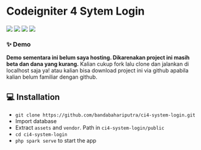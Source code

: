 <h1>Codeigniter 4 Sytem Login</h1>

<p align="center">
	
<img align="center" src="http://ForTheBadge.com/images/badges/built-with-love.svg"> <img align="center" src="https://forthebadge.com/images/badges/uses-js.svg"> <img align="center" src="http://ForTheBadge.com/images/badges/makes-people-smile.svg"> <img align="center" src="http://ForTheBadge.com/images/badges/built-by-developers.svg">

</p>

### ✨ Demo
**Demo sementara ini belum saya hosting. Dikarenakan project ini masih beta dan dana yang kurang.** Kalian cukup fork lalu clone dan jalankan di localhost saja ya! atau kalian bisa download project ini via github apabila kalian belum familiar dengan github.

## 💻 Installation
- `git clone https://github.com/bandabahariputra/ci4-system-login.git`
- Import database
- Extract `assets` and `vendor`. Path in `ci4-system-login/public`
- `cd ci4-system-login`
- `php spark serve` to start the app
